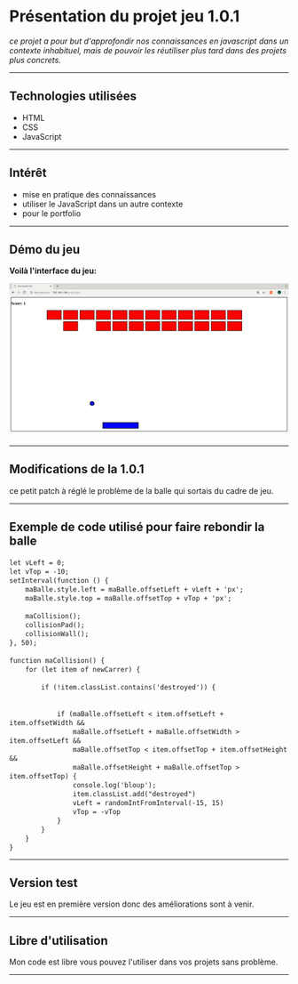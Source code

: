 # Présentation du projet jeu 1.0.1

*ce projet a pour but d'approfondir nos connaissances en javascript dans un contexte inhabituel, mais de pouvoir les réutiliser plus tard dans  des projets plus concrets.*


---

## Technologies utilisées 



* HTML
* CSS
* JavaScript

---


## Intérêt 


* mise en pratique des connaissances
* utiliser le JavaScript dans un autre contexte
* pour le portfolio

---

## Démo du jeu 

**Voilà l'interface du jeu:**

<img src="demo.gif">

---


## Modifications de la 1.0.1

ce petit patch à réglé le problème de la balle qui sortais du cadre de jeu.




---

## Exemple de code utilisé pour faire rebondir la balle

```
let vLeft = 0;
let vTop = -10;
setInterval(function () {
    maBalle.style.left = maBalle.offsetLeft + vLeft + 'px';
    maBalle.style.top = maBalle.offsetTop + vTop + 'px';

    maCollision();
    collisionPad();
    collisionWall();
}, 50);

function maCollision() {
    for (let item of newCarrer) {

        if (!item.classList.contains('destroyed')) {


            if (maBalle.offsetLeft < item.offsetLeft + item.offsetWidth &&
                maBalle.offsetLeft + maBalle.offsetWidth > item.offsetLeft &&
                maBalle.offsetTop < item.offsetTop + item.offsetHeight &&
                maBalle.offsetHeight + maBalle.offsetTop > item.offsetTop) {
                console.log('bloup');
                item.classList.add("destroyed")
                vLeft = randomIntFromInterval(-15, 15)
                vTop = -vTop
            }
        }
    }
}

```

---

## Version test

Le jeu est en première version donc des améliorations sont à venir.

---

## Libre d'utilisation 

Mon code est libre vous pouvez l'utiliser dans vos projets sans problème.

---
